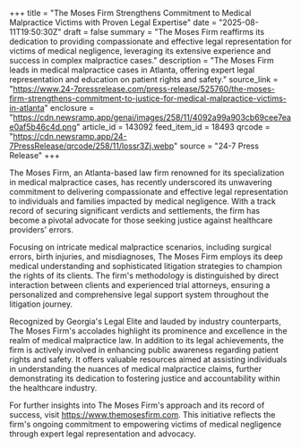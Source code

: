 +++
title = "The Moses Firm Strengthens Commitment to Medical Malpractice Victims with Proven Legal Expertise"
date = "2025-08-11T19:50:30Z"
draft = false
summary = "The Moses Firm reaffirms its dedication to providing compassionate and effective legal representation for victims of medical negligence, leveraging its extensive experience and success in complex malpractice cases."
description = "The Moses Firm leads in medical malpractice cases in Atlanta, offering expert legal representation and education on patient rights and safety."
source_link = "https://www.24-7pressrelease.com/press-release/525760/the-moses-firm-strengthens-commitment-to-justice-for-medical-malpractice-victims-in-atlanta"
enclosure = "https://cdn.newsramp.app/genai/images/258/11/4092a99a903cb69cee7eae0af5b46c4d.png"
article_id = 143092
feed_item_id = 18493
qrcode = "https://cdn.newsramp.app/24-7PressRelease/qrcode/258/11/lossr3Zj.webp"
source = "24-7 Press Release"
+++

<p>The Moses Firm, an Atlanta-based law firm renowned for its specialization in medical malpractice cases, has recently underscored its unwavering commitment to delivering compassionate and effective legal representation to individuals and families impacted by medical negligence. With a track record of securing significant verdicts and settlements, the firm has become a pivotal advocate for those seeking justice against healthcare providers' errors.</p><p>Focusing on intricate medical malpractice scenarios, including surgical errors, birth injuries, and misdiagnoses, The Moses Firm employs its deep medical understanding and sophisticated litigation strategies to champion the rights of its clients. The firm's methodology is distinguished by direct interaction between clients and experienced trial attorneys, ensuring a personalized and comprehensive legal support system throughout the litigation journey.</p><p>Recognized by Georgia's Legal Elite and lauded by industry counterparts, The Moses Firm's accolades highlight its prominence and excellence in the realm of medical malpractice law. In addition to its legal achievements, the firm is actively involved in enhancing public awareness regarding patient rights and safety. It offers valuable resources aimed at assisting individuals in understanding the nuances of medical malpractice claims, further demonstrating its dedication to fostering justice and accountability within the healthcare industry.</p><p>For further insights into The Moses Firm's approach and its record of success, visit <a href='https://www.themosesfirm.com' rel='nofollow' target='_blank'>https://www.themosesfirm.com</a>. This initiative reflects the firm's ongoing commitment to empowering victims of medical negligence through expert legal representation and advocacy.</p>